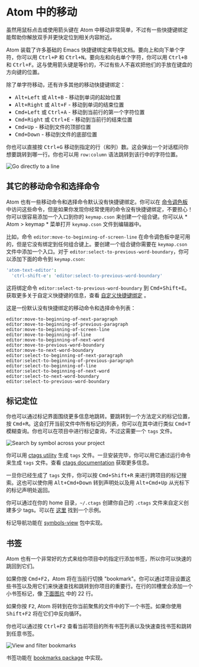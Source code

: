 # Atom 中的移动

虽然用鼠标点击或使用箭头键在 Atom 中移动非常简单，不过有一些快捷键绑定能帮助你解放双手并更快定位到相关内容附近。

Atom 装载了许多基础的 Emacs 快捷键绑定来导航文档。要向上和向下单个字符，你可以用 <kbd>Ctrl+P</kbd> 和 <kbd>Ctrl+N</kbd>。要向左和向右单个字符，你可以用 <kbd>Ctrl+B</kbd> 和 <kbd>Ctrl+F</kbd>。这与使用箭头键是等价的，不过有些人不喜欢把他们的手放在键盘的方向键的位置。

除了单字符移动，还有许多其他的移动快捷键绑定：

* <kbd>Alt+Left</kbd> 或 <kbd>Alt+B</kbd> - 移动到单词的起始位置
* <kbd>Alt+Right</kbd> 或 <kbd>Alt+F</kbd> - 移动到单词的结束位置
* <kbd>Cmd+Left</kbd> 或 <kbd>Ctrl+A</kbd> - 移动到当前行的第一个字符位置
* <kbd>Cmd+Right</kbd> 或 <kbd>Ctrl+E</kbd> - 移动到当前行的结束位置
* <kbd>Cmd+Up</kbd> - 移动到文件的顶部位置
* <kbd>Cmd+Down</kbd> - 移动到文件的底部位置

你也可以直接按 <kbd>Ctrl+G</kbd> 移动到指定的行（和列）数。这会弹出一个对话框问你想要跳转到哪一行。你也可以用 `row:column` 语法跳转到该行中的字符位置。

![Go directly to a line](https://flight-manual.atom.io/using-atom/images/goto.png)

## 其它的移动命令和选择命令

Atom 也有一些移动命令和选择命令默认没有快捷键绑定。你可以在 [命令调色板](/linux/chapter1/atom-basics?id=命令调色板) 中访问这些命令，但是如果你发现你经常使用的命令没有快捷键绑定，不要担心！你可以很容易添加一个入口到你的 `keymap.cson` 来创建一个组合键。你可以从 * Atom > keymap * 菜单打开 `keymap.cson` 文件到编辑器中。

比如，命令 `editor:move-to-beginning-of-screen-line` 在命令调色板中是可用的，但是它没有绑定到任何组合键上。要创建一个组合键你需要在 `keymap.cson` 文件中添加一个入口。对于 `editor:select-to-previous-word-boundary`，你可以添加下面的命令到 `keymap.cson`:

```cson
'atom-text-editor':
  'ctrl-shift-e': 'editor:select-to-previous-word-boundary'
```

这将绑定命令 `editor:select-to-previous-word-boundary` 到 <kbd>Cmd+Shift+E</kbd>。获取更多关于自定义快捷键的信息，查看 [自定义快捷键绑定](linux/chapter2/basic-customization?id=自定义快捷键绑定) 。

这是一份默认没有快捷绑定的移动命令和选择命令列表：

```
editor:move-to-beginning-of-next-paragraph
editor:move-to-beginning-of-previous-paragraph
editor:move-to-beginning-of-screen-line
editor:move-to-beginning-of-line
editor:move-to-beginning-of-next-word
editor:move-to-previous-word-boundary
editor:move-to-next-word-boundary
editor:select-to-beginning-of-next-paragraph
editor:select-to-beginning-of-previous-paragraph
editor:select-to-beginning-of-line
editor:select-to-beginning-of-next-word
editor:select-to-next-word-boundary
editor:select-to-previous-word-boundary
```

## 标记定位

你也可以通过标记界面围绕更多信息地跳转。要跳转到一个方法定义的标记位置，按 <kbd>Cmd+R</kbd>。这会打开当前文件中所有标记的列表，你可以在其中进行类似 <kbd>Cmd+T</kbd>模糊查询。你也可以在项目中进行标记查询，不过这需要一个 `tags` 文件。

![Search by symbol across your project](https://flight-manual.atom.io/using-atom/images/symbol.png)

你可以用 [ctags utility](https://ctags.io/) 生成 `tags` 文件。一旦安装完毕，你可以用它通过运行命令来生成 `tags` 文件。查看 [ctags documentation](https://docs.ctags.io/en/latest/) 获取更多信息。

一旦你已经生成了 `tags` 文件，你可以按 <kbd>Cmd+Shift+R</kbd> 来进行跨项目的标记搜索。这也可以使你用 <kbd>Alt+Cmd+Down</kbd> 转到声明处以及用 <kbd>Alt+Cmd+Up</kbd> 从光标下的标记声明处返回。

你可以通过在你的 home 目录，`~/.ctags` 创建你自己的 `.ctags` 文件来自定义创建多少 tags。可以在 [这里](https://github.com/atom/symbols-view/blob/master/lib/ctags-config) 找到一个示例。

标记导航功能在 [symbols-view](https://github.com/atom/symbols-view) 包中实现。

## 书签

Atom 也有一个非常好的方式来给你项目中的指定行添加书签，所以你可以快速的跳回到它们。

如果你按 <kbd>Cmd+F2</kbd>，Atom 将在当前行切换 "bookmark"。你可以通过项目设置这些书签以及用它们来快速查找和跳转到你项目的重要行。在行的凹槽里会添加一个小书签标记，像 [下面图片](/linux/chapter2/moving-in-atom?id=bookmarks-image) 中的 22 行。

如果你按 <kbd>F2</kbd>, Atom 将转到在你当前聚焦的文件中的下一个书签。如果你使用 <kbd>Shift+F2</kbd> 将在它们中反向循环。

你也可以通过按 <kbd>Ctrl+F2</kbd> 查看当前项目的所有书签列表以及快速查找书签和跳转到任意书签。

<a id="bookmarks-image"></a>
![View and filter bookmarks](https://flight-manual.atom.io/using-atom/images/bookmarks.png)

书签功能在 [bookmarks package](https://github.com/atom/bookmarks) 中实现。
